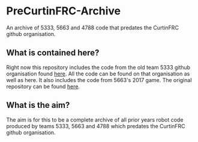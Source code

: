 PreCurtinFRC-Archive
====================
An archive of 5333, 5663 and 4788 code that predates the CurtinFRC github organisation. 

What is contained here?
-----------------------
Right now this repository includes the code from the old team 5333 github organisation found [here](https://github.com/FRC5333).
All the code can be found on that organisation as well as here.
It also includes the code from 5663's 2017 game.
The original repository can be found [here](https://github.com/Segfaultt/5663-ground-control).

What is the aim?
----------------
The aim is for this to be a complete archive of all prior years robot code produced by teams 5333, 5663 and 4788 which predates the CurtinFRC github organisation.

